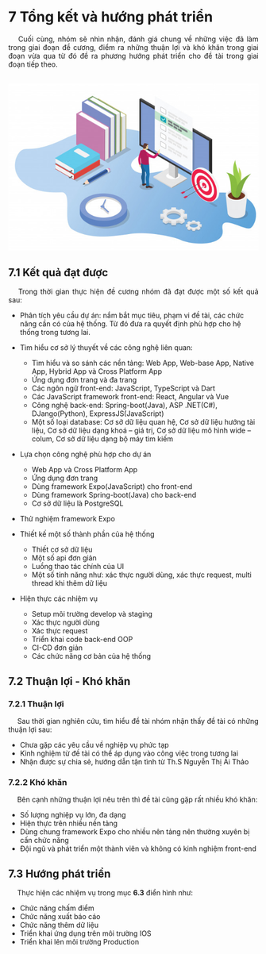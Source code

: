 # **7 Tổng kết và hướng phát triển**

<p style='text-align: justify;'>
&emsp;
Cuối cùng, nhóm sẽ nhìn nhận, đánh giá chung về những việc đã làm trong giai đoạn đề cương,
điểm ra những thuận lợi và khó khăn trong giai đoạn vừa qua 
từ đó đề ra phương hướng phát triển cho đề tài trong giai đoạn tiếp theo.
</p>

</br>

<center>
  <img src="https://github.com/datai999/thesis-document/blob/main/report/src/chapter_7_result_develop/img/result-dev.png?raw=true">
</center>

<div style="page-break-after: always;"></div>

## **7.1 Kết quả đạt được**

<p style='text-align: justify;'>
&emsp;
Trong thời gian thực hiện đề cương nhóm đã đạt được một số kết quả sau:
</p>

- Phân tích yêu cầu dự án: nắm bắt mục tiêu, phạm vi đề tài, các chức năng cần có của hệ thống. Từ đó đưa ra quyết định phù hợp cho hệ thống trong tương lai.

- Tìm hiểu cơ sở lý thuyết về các công nghệ liên quan:

  - Tìm hiểu và so sánh các nền tảng: Web App, Web-base App, Native App, Hybrid App và Cross Platform App
  - Ứng dụng đơn trang và đa trang
  - Các ngôn ngữ front-end: JavaScript, TypeScript và Dart
  - Các JavaScript framework front-end: React, Angular và Vue
  - Công nghệ back-end: Spring-boot(Java), ASP .NET(C#), DJango(Python), ExpressJS(JavaScript)
  - Một số loại database: Cơ sở dữ liệu quan hệ, Cơ sở dữ liệu hướng tài liệu, Cơ sở dữ liệu dạng khoá – giá trị, Cơ sở dữ liệu mô hình wide – colum, Cơ sở dữ liệu dạng bộ máy tìm kiếm

- Lựa chọn công nghệ phù hợp cho dự án

  - Web App và Cross Platform App
  - Ứng dụng đơn trang
  - Dùng framework Expo(JavaScript) cho front-end
  - Dùng framework Spring-boot(Java) cho back-end
  - Cơ sở dữ liệu là PostgreSQL

- Thử nghiệm framework Expo

- Thiết kế một số thành phần của hệ thống

  - Thiết cơ sở dữ liệu
  - Một số api đơn giản
  - Luồng thao tác chính của UI
  - Một số tính năng như: xác thực người dùng, xác thực request, multi thread khi thêm dữ liệu

- Hiện thực các nhiệm vụ
  - Setup môi trường develop và staging
  - Xác thực người dùng
  - Xác thực request
  - Triển khai code back-end OOP
  - CI-CD đơn giản
  - Các chức năng cơ bản của hệ thống

<div style="page-break-after: always;"></div>

## **7.2 Thuận lợi - Khó khăn**

### **7.2.1 Thuận lợi**

<p style='text-align: justify;'>
&emsp;
Sau thời gian nghiên cứu, tìm hiểu đề tài nhóm nhận thấy đề tài có những thuận lợi sau:
</p>

- Chưa gặp các yêu cầu về nghiệp vụ phức tạp
- Kinh nghiệm từ đề tài có thể áp dụng vào công việc trong tương lai
- Nhận được sự chia sẻ, hướng dẫn tận tình từ Th.S Nguyễn Thị Ái Thảo

### **7.2.2 Khó khăn**

<p style='text-align: justify;'>
&emsp;
Bên cạnh những thuận lợi nêu trên thì đề tài cũng gặp rất nhiều khó khăn:
</p>

- Số lượng nghiệp vụ lớn, đa dạng
- Hiện thực trên nhiều nền tảng
- Dùng chung framework Expo cho nhiều nên tảng nên thường xuyên bị cấn chức năng
- Đội ngũ và phát triển một thành viên và không có kinh nghiệm front-end

## **7.3 Hướng phát triển**

<p style='text-align: justify;'>
&emsp;
Thực hiện các nhiệm vụ trong mục <b>6.3</b> điển hình như:
</p>

- Chức năng chấm điểm
- Chức năng xuất báo cáo
- Chức năng thêm dữ liệu
- Triển khai ứng dụng trên môi trường IOS
- Triển khai lên môi trường Production

<div style="page-break-after: always;"></div>



